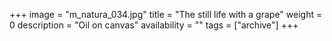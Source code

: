 +++
image = "m_natura_034.jpg"
title = "The still life with a grape"
weight = 0
description = "Oil on canvas"
availability = ""
tags = ["archive"]
+++
